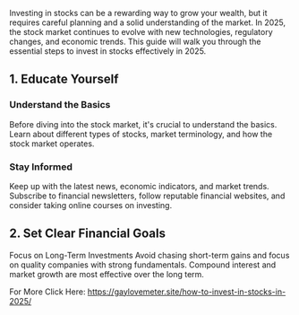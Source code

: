 Investing in stocks can be a rewarding way to grow your wealth, but it requires careful planning and a solid understanding of the market. In 2025, the stock market continues to evolve with new technologies, regulatory changes, and economic trends. This guide will walk you through the essential steps to invest in stocks effectively in 2025.

## 1. Educate Yourself

### Understand the Basics
Before diving into the stock market, it's crucial to understand the basics. Learn about different types of stocks, market terminology, and how the stock market operates.

### Stay Informed
Keep up with the latest news, economic indicators, and market trends. Subscribe to financial newsletters, follow reputable financial websites, and consider taking online courses on investing.

## 2. Set Clear Financial Goals

Focus on Long-Term Investments
Avoid chasing short-term gains and focus on quality companies with strong fundamentals.
Compound interest and market growth are most effective over the long term.

For More Click Here: https://gaylovemeter.site/how-to-invest-in-stocks-in-2025/
